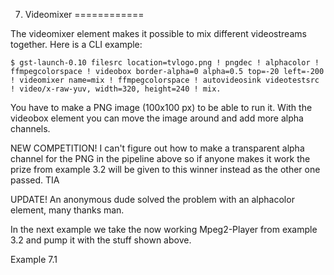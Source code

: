 7. Videomixer
============

The videomixer element makes it possible to mix different videostreams together. Here is a CLI example:

    $ gst-launch-0.10 filesrc location=tvlogo.png ! pngdec ! alphacolor ! ffmpegcolorspace ! videobox border-alpha=0 alpha=0.5 top=-20 left=-200 ! videomixer name=mix ! ffmpegcolorspace ! autovideosink videotestsrc ! video/x-raw-yuv, width=320, height=240 ! mix.

You have to make a PNG image (100x100 px) to be able to run it. With the videobox element you can move the image around and add more alpha channels.

NEW COMPETITION! I can't figure out how to make a transparent alpha channel for the PNG in the pipeline above so if anyone makes it work the prize from example 3.2 will be given to this winner instead as the other one passed. TIA

UPDATE! An anonymous dude solved the problem with an alphacolor element, many thanks man.

In the next example we take the now working Mpeg2-Player from example 3.2 and pump it with the stuff shown above.

Example 7.1
